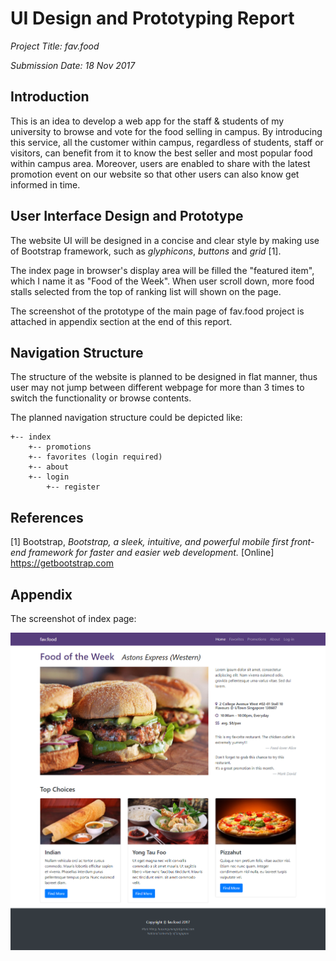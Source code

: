 # UI Design and Prototyping Report

*Project Title: fav.food*

*Submission Date: 18 Nov 2017*

## Introduction

This is an idea to develop a web app for the staff & students of my university to browse and vote for the food selling in campus. By introducing this service, all the customer within campus, regardless of students, staff or visitors, can benefit from it to know the best seller and most popular food within campus area. Moreover, users are enabled to share with the latest promotion event on our website so that other users can also know get informed in time.

## User Interface Design and Prototype

The website UI will be designed in a concise and clear style by making use of Bootstrap framework, such as *glyphicons*, *buttons* and *grid* [1].

The index page in browser's display area will be filled the "featured item", which I name it as "Food of the Week". When user scroll down, more food stalls selected from the top of ranking list will shown on the page. 

The screenshot of the prototype of the main page of fav.food project is attached in appendix section at the end of this report.

## Navigation Structure

The structure of the website is planned to be designed in flat manner, thus user may not jump between different webpage for more than 3 times to switch the functionality or browse contents.

The planned navigation structure could be depicted like:

```
+-- index
    +-- promotions
    +-- favorites (login required)
    +-- about
    +-- login
        +-- register
```

## References

[1] Bootstrap, *Bootstrap, a sleek, intuitive, and powerful mobile first front-end framework for faster and easier web development.* [Online] https://getbootstrap.com

## Appendix

The screenshot of index page:

![screenshot of the index](screenshot-index.png)